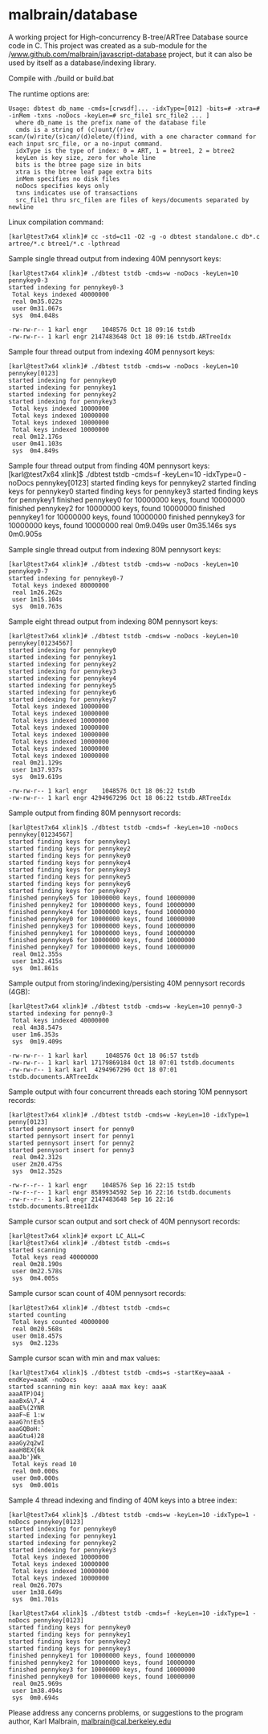 malbrain/database
==========================

A working project for High-concurrency B-tree/ARTree Database source code in C.  This project was created as a sub-module for the /www.github.com/malbrain/javascript-database project, but it can also be used by itself as a database/indexing library.

Compile with ./build or build.bat

The runtime options are:

    Usage: dbtest db_name -cmds=[crwsdf]... -idxType=[012] -bits=# -xtra=# -inMem -txns -noDocs -keyLen=# src_file1 src_file2 ... ]
      where db_name is the prefix name of the database file
      cmds is a string of (c)ount/(r)ev scan/(w)rite/(s)can/(d)elete/(f)ind, with a one character command for each input src_file, or a no-input command.
      idxType is the type of index: 0 = ART, 1 = btree1, 2 = btree2
      keyLen is key size, zero for whole line
      bits is the btree page size in bits
      xtra is the btree leaf page extra bits
      inMem specifies no disk files
      noDocs specifies keys only
      txns indicates use of transactions
      src_file1 thru src_filen are files of keys/documents separated by newline

Linux compilation command:

    [karl@test7x64 xlink]# cc -std=c11 -O2 -g -o dbtest standalone.c db*.c artree/*.c btree1/*.c -lpthread

Sample single thread output from indexing 40M pennysort keys:

    [karl@test7x64 xlink]# ./dbtest tstdb -cmds=w -noDocs -keyLen=10 pennykey0-3
    started indexing for pennykey0-3
     Total keys indexed 40000000
     real 0m35.022s
     user 0m31.067s
     sys  0m4.048s

    -rw-rw-r-- 1 karl engr    1048576 Oct 18 09:16 tstdb
    -rw-rw-r-- 1 karl engr 2147483648 Oct 18 09:16 tstdb.ARTreeIdx

Sample four thread output from indexing 40M pennysort keys:

    [karl@test7x64 xlink]# ./dbtest tstdb -cmds=w -noDocs -keyLen=10 pennykey[0123]
    started indexing for pennykey0
    started indexing for pennykey1
    started indexing for pennykey2
    started indexing for pennykey3
     Total keys indexed 10000000
     Total keys indexed 10000000
     Total keys indexed 10000000
     Total keys indexed 10000000
     real 0m12.176s
     user 0m41.103s
     sys  0m4.849s

Sample four thread output from finding 40M pennysort keys:
    [karl@test7x64 xlink]$ ./dbtest tstdb -cmds=f -keyLen=10 -idxType=0 -noDocs pennykey[0123]
    started finding keys for pennykey2
    started finding keys for pennykey0
    started finding keys for pennykey3
    started finding keys for pennykey1
    finished pennykey0 for 10000000 keys, found 10000000
    finished pennykey2 for 10000000 keys, found 10000000
    finished pennykey1 for 10000000 keys, found 10000000
    finished pennykey3 for 10000000 keys, found 10000000
     real 0m9.049s
     user 0m35.146s
     sys  0m0.905s

Sample single thread output from indexing 80M pennysort keys:

    [karl@test7x64 xlink]# ./dbtest tstdb -cmds=w -noDocs -keyLen=10 pennykey0-7
    started indexing for pennykey0-7
     Total keys indexed 80000000
     real 1m26.262s
     user 1m15.104s
     sys  0m10.763s

Sample eight thread output from indexing 80M pennysort keys:

    [karl@test7x64 xlink]# ./dbtest tstdb -cmds=w -noDocs -keyLen=10 pennykey[01234567]
    started indexing for pennykey0
    started indexing for pennykey1
    started indexing for pennykey2
    started indexing for pennykey3
    started indexing for pennykey4
    started indexing for pennykey5
    started indexing for pennykey6
    started indexing for pennykey7
     Total keys indexed 10000000
     Total keys indexed 10000000
     Total keys indexed 10000000
     Total keys indexed 10000000
     Total keys indexed 10000000
     Total keys indexed 10000000
     Total keys indexed 10000000
     Total keys indexed 10000000
     real 0m21.129s
     user 1m37.937s
     sys  0m19.619s

    -rw-rw-r-- 1 karl engr    1048576 Oct 18 06:22 tstdb
    -rw-rw-r-- 1 karl engr 4294967296 Oct 18 06:22 tstdb.ARTreeIdx

Sample output from finding 80M pennysort records:

    [karl@test7x64 xlink]$ ./dbtest tstdb -cmds=f -keyLen=10 -noDocs pennykey[01234567]
    started finding keys for pennykey1
    started finding keys for pennykey2
    started finding keys for pennykey0
    started finding keys for pennykey4
    started finding keys for pennykey3
    started finding keys for pennykey5
    started finding keys for pennykey6
    started finding keys for pennykey7
    finished pennykey5 for 10000000 keys, found 10000000
    finished pennykey2 for 10000000 keys, found 10000000
    finished pennykey4 for 10000000 keys, found 10000000
    finished pennykey0 for 10000000 keys, found 10000000
    finished pennykey3 for 10000000 keys, found 10000000
    finished pennykey1 for 10000000 keys, found 10000000
    finished pennykey6 for 10000000 keys, found 10000000
    finished pennykey7 for 10000000 keys, found 10000000
     real 0m12.355s
     user 1m32.415s
     sys  0m1.861s

Sample output from storing/indexing/persisting 40M pennysort records (4GB):

    [karl@test7x64 xlink]# ./dbtest tstdb -cmds=w -keyLen=10 penny0-3
    started indexing for penny0-3
     Total keys indexed 40000000
     real 4m38.547s
     user 1m6.353s
     sys  0m19.409s

    -rw-rw-r-- 1 karl karl     1048576 Oct 18 06:57 tstdb
    -rw-rw-r-- 1 karl karl 17179869184 Oct 18 07:01 tstdb.documents
    -rw-rw-r-- 1 karl karl  4294967296 Oct 18 07:01 tstdb.documents.ARTreeIdx

Sample output with four concurrent threads each storing 10M pennysort records:

    [karl@test7x64 xlink]# ./dbtest tstdb -cmds=w -keyLen=10 -idxType=1 penny[0123]
    started pennysort insert for penny0
    started pennysort insert for penny1
    started pennysort insert for penny2
    started pennysort insert for penny3
     real 0m42.312s
     user 2m20.475s
     sys  0m12.352s
 
    -rw-r--r-- 1 karl engr    1048576 Sep 16 22:15 tstdb
    -rw-r--r-- 1 karl engr 8589934592 Sep 16 22:16 tstdb.documents
    -rw-r--r-- 1 karl engr 2147483648 Sep 16 22:16 tstdb.documents.Btree1Idx

Sample cursor scan output and sort check of 40M pennysort records:

    [karl@test7x64 xlink]# export LC_ALL=C
    [karl@test7x64 xlink]# ./dbtest tstdb -cmds=s
    started scanning
     Total keys read 40000000
     real 0m28.190s
     user 0m22.578s
     sys  0m4.005s

Sample cursor scan count of 40M pennysort records:

    [karl@test7x64 xlink]# ./dbtest tstdb -cmds=c
    started counting
     Total keys counted 40000000
     real 0m20.568s
     user 0m18.457s
     sys  0m2.123s

Sample cursor scan with min and max values:

    [karl@test7x64 xlink]$ ./dbtest tstdb -cmds=s -startKey=aaaA -endKey=aaaK -noDocs
    started scanning min key: aaaA max key: aaaK
    aaaATP)O4j
    aaaBx&\7,4
    aaaE%(2YNR
    aaaF~E 1:w
    aaaG?n!En5
    aaaGQBoH:`
    aaaGtu4)28
    aaaGy2q2wI
    aaaH8EX{6k
    aaaJb'}Wk_
     Total keys read 10
     real 0m0.000s
     user 0m0.000s
     sys  0m0.001s

Sample 4 thread indexing and finding of 40M keys into a btree index:

    [karl@test7x64 xlink]$ ./dbtest tstdb -cmds=w -keyLen=10 -idxType=1 -noDocs pennykey[0123]
    started indexing for pennykey0
    started indexing for pennykey1
    started indexing for pennykey2
    started indexing for pennykey3
     Total keys indexed 10000000
     Total keys indexed 10000000
     Total keys indexed 10000000
     Total keys indexed 10000000
     real 0m26.707s
     user 1m38.649s
     sys  0m1.701s

    [karl@test7x64 xlink]$ ./dbtest tstdb -cmds=f -keyLen=10 -idxType=1 -noDocs pennykey[0123]
    started finding keys for pennykey0
    started finding keys for pennykey1
    started finding keys for pennykey2
    started finding keys for pennykey3
    finished pennykey1 for 10000000 keys, found 10000000
    finished pennykey2 for 10000000 keys, found 10000000
    finished pennykey3 for 10000000 keys, found 10000000
    finished pennykey0 for 10000000 keys, found 10000000
     real 0m25.969s
     user 1m38.494s
     sys  0m0.694s

Please address any concerns problems, or suggestions to the program author, Karl Malbrain, malbrain@cal.berkeley.edu
